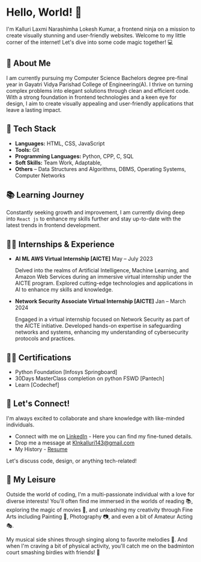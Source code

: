 # Hello, World! 👋

I'm Kalluri Laxmi Narashimha Lokesh Kumar, a frontend ninja on a mission to create visually stunning and user-friendly websites. Welcome to my little corner of the internet! Let's dive into some code magic together! 💻

## 🌟 About Me

I am currently pursuing my Computer Science Bachelors degree pre-final year in Gayatri Vidya Parishad College of Engineering(A). I thrive on turning complex problems into elegant solutions through clean and efficient code. With a strong foundation in frontend technologies and a keen eye for design, I aim to create visually appealing and user-friendly applications that leave a lasting impact.

## 🔧 Tech Stack

- **Languages:** HTML, CSS, JavaScript
- **Tools:** Git
- **Programming Languages:** Python, CPP, C, SQL
- **Soft Skills:** Team Work, Adaptable, 
- **Others** – Data Structures and Algorithms, DBMS, Operating Systems, Computer Networks 

## 📚 Learning Journey

Constantly seeking growth and improvement, I am currently diving deep into ``` React js ``` to enhance my skills further and stay up-to-date with the latest trends in frontend development.


## 👨‍💼 Internships & Experience

- **AI ML AWS Virtual Internship [AICTE]**
  May – July 2023

  Delved into the realms of Artificial Intelligence, Machine Learning, and Amazon Web Services during an immersive virtual internship under the AICTE program. Explored cutting-edge technologies and applications in AI to enhance my skills and knowledge.
  
- **Network Security Associate Virtual Internship [AICTE]**
  Jan – March 2024

  Engaged in a virtual internship focused on Network Security as part of the AICTE initiative. Developed hands-on expertise in safeguarding networks and systems, enhancing my understanding of cybersecurity protocols and practices.

## 👩‍💻 Certifications

- Python Foundation [Infosys Springboard]
- 30Days MasterClass completion on python FSWD [Pantech]
- Learn [Codechef]                                             

## 💬 Let's Connect!

I'm always excited to collaborate and share knowledge with like-minded individuals.
- Connect with me on [LinkedIn](https://www.linkedin.com/in/klnlokeshkumar) - Here you can find my fine-tuned details.
- Drop me a message at Klnkalluri143@gmail.com
- My History - [Resume](https://docs.google.com/document/d/1EBRc5PM5gSjfZtl9Cz0zMx3ovi1aElRD96-uaIG1wm8/edit?usp=sharing)

Let's discuss code, design, or anything tech-related!

## 🌟 My Leisure

Outside the world of coding, I'm a multi-passionate individual with a love for diverse interests! You'll often find me immersed in the worlds of reading 📚, exploring the magic of movies 🎥, and unleashing my creativity through Fine Arts including Painting 🎨, Photography 📷, and even a bit of Amateur Acting 🎭. 

My musical side shines through singing along to favorite melodies 🎤. And when I'm craving a bit of physical activity, you'll catch me on the badminton court smashing birdies with friends! 🏸

<!-- - **Frameworks/Libraries:** React, Vue.js -->
<!-- - **Design:** Figma, Adobe XD -->
<!-- - **Testing:** Jest -->

<!-- ## 🚀 Projects

### [Project 1 Name](link)
Short description of the project and your contributions.
  
### [Project 2 Name](link)
Brief overview of the project and technologies used. -->

<!--
**KLN-loki/KLN-loki** is a ✨ _special_ ✨ repository because its `README.md` (this file) appears on your GitHub profile.

Here are some ideas to get you started:

- 🔭 I’m currently working on ...
- 🌱 I’m currently learning ...
- 👯 I’m looking to collaborate on ...
- 🤔 I’m looking for help with ...
- 💬 Ask me about ...
- 📫 How to reach me: ...
- 😄 Pronouns: ...
- ⚡ Fun fact: ...
-->
